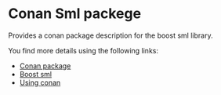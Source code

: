 # Conan Sml packege

Provides a conan package description for the boost sml library.

You find more details using the following links:

* [Conan package](https://www.conan.io/source/boost-sml/git-master/erikzenker/testing)
* [Boost sml](https://github.com/boost-experimental/sml)
* [Using conan](http://docs.conan.io/en/latest/getting_started.html)
